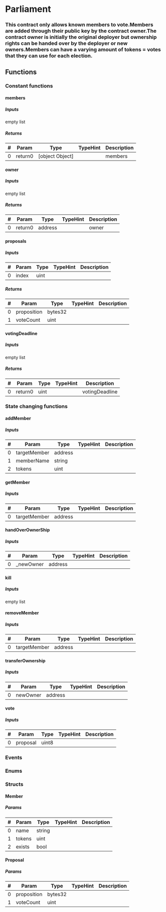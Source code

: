












# Parliament

### This contract only allows known members to vote.Members are added through their public key by the contract owner.The contract owner is initially the original deployer but ownership rights can be handed over by the deployer or new owners.Members can have a varying amount of tokens = votes that they can use for each election.



## Functions



### Constant functions

#### members




##### Inputs

empty list


##### Returns

|#  |Param|Type|TypeHint|Description|
|---|-----|----|--------|-----------|
|0|return0|[object Object]||members|


#### owner




##### Inputs

empty list


##### Returns

|#  |Param|Type|TypeHint|Description|
|---|-----|----|--------|-----------|
|0|return0|address||owner|


#### proposals




##### Inputs

|#  |Param|Type|TypeHint|Description|
|---|-----|----|--------|-----------|
|0|index|uint|||


##### Returns

|#  |Param|Type|TypeHint|Description|
|---|-----|----|--------|-----------|
|0|proposition|bytes32|||
|1|voteCount|uint|||


#### votingDeadline




##### Inputs

empty list


##### Returns

|#  |Param|Type|TypeHint|Description|
|---|-----|----|--------|-----------|
|0|return0|uint||votingDeadline|






### State changing functions

#### addMember




##### Inputs

|#  |Param|Type|TypeHint|Description|
|---|-----|----|--------|-----------|
|0|targetMember|address|||
|1|memberName|string|||
|2|tokens|uint|||


#### getMember




##### Inputs

|#  |Param|Type|TypeHint|Description|
|---|-----|----|--------|-----------|
|0|targetMember|address|||


#### handOverOwnerShip




##### Inputs

|#  |Param|Type|TypeHint|Description|
|---|-----|----|--------|-----------|
|0|_newOwner|address|||


#### kill




##### Inputs

empty list


#### removeMember




##### Inputs

|#  |Param|Type|TypeHint|Description|
|---|-----|----|--------|-----------|
|0|targetMember|address|||


#### transferOwnership




##### Inputs

|#  |Param|Type|TypeHint|Description|
|---|-----|----|--------|-----------|
|0|newOwner|address|||


#### vote




##### Inputs

|#  |Param|Type|TypeHint|Description|
|---|-----|----|--------|-----------|
|0|proposal|uint8|||






### Events




### Enums




### Structs

#### Member




##### Params

|#  |Param|Type|TypeHint|Description|
|---|-----|----|--------|-----------|
|0|name|string|||
|1|tokens|uint|||
|2|exists|bool|||


#### Proposal




##### Params

|#  |Param|Type|TypeHint|Description|
|---|-----|----|--------|-----------|
|0|proposition|bytes32|||
|1|voteCount|uint|||




